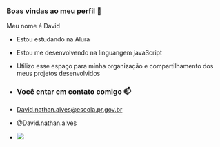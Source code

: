 ### Boas vindas ao meu perfil 💙

Meu nome é David

- Estou estudando na Alura
- Estou me desenvolvendo na linguangem javaScript
- Utilizo esse espaço para minha organização e compartilhamento dos meus projetos desenvolvidos

- ### Você entar em contato comigo 📫

- David.nathan.alves@escola.pr.gov.br

- @David.nathan.alves
-
  ![](![goku-tui-manga]https://github.com/user-attachments/assets/28950fe1-8a03-4d35-bac5-35277937ec0c)
